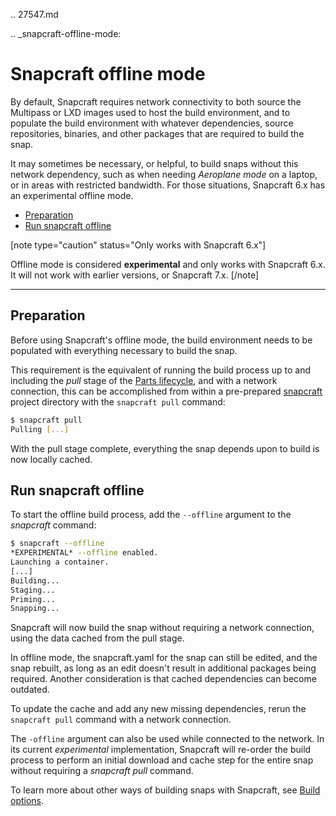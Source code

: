 .. 27547.md

.. _snapcraft-offline-mode:

# Snapcraft offline mode

By default, Snapcraft requires network connectivity to both source the Multipass or LXD images used to host the build environment, and to populate the build environment with whatever dependencies, source repositories, binaries, and other packages that are required to build the snap.

It may sometimes be necessary, or helpful, to build snaps without this network dependency, such as when needing _Aeroplane mode_ on a laptop, or in areas with restricted bandwidth. For those situations, Snapcraft 6.x has an experimental offline mode.

- [Preparation](#snapcraft-offline-mode-heading--preparation)
- [Run snapcraft offline](#snapcraft-offline-mode-heading--offline)

[note type="caution" status="Only works with Snapcraft 6.x"]

Offline mode is considered **experimental** and only works with Snapcraft 6.x. It will not work with earlier versions, or Snapcraft 7.x.
[/note]

---

<h2 id='snapcraft-offline-mode-heading--preparation'>Preparation</h2>

Before using Snapcraft's offline mode, the build environment needs to be populated with everything necessary to build the snap.

This requirement is the equivalent of running the build process up to and including the _pull_ stage of the [Parts lifecycle](parts-lifecycle.md), and with a network connection, this can be accomplished from within a pre-prepared  [snapcraft](snapcraft-overview.md)  project directory with the `snapcraft pull` command:

```bash
$ snapcraft pull
Pulling [...]
```

With the pull stage complete, everything the snap depends upon to build is now locally cached.

<h2 id='snapcraft-offline-mode-heading--offline'>Run snapcraft offline</h2>

To start the offline build process, add the `--offline` argument to the _snapcraft_ command:

```bash
$ snapcraft --offline
*EXPERIMENTAL* --offline enabled.
Launching a container.
[...]
Building...
Staging...
Priming...
Snapping...
```

Snapcraft will now build the snap without requiring a network connection, using the data cached from the pull stage.

In offline mode, the snapcraft.yaml for the snap can still be edited, and the snap rebuilt, as long as an edit doesn't result in additional packages being required. Another consideration is that cached dependencies can become outdated.

To update the cache and add any new missing dependencies, rerun the `snapcraft pull` command with a network connection.

The `-offline` argument can also be used while connected to the network. In its current *experimental* implementation, Snapcraft will re-order the build process to perform an initial download and cache step for the entire snap without requiring a *snapcraft pull* command.

To learn more about other ways of building snaps with Snapcraft, see [Build options](build-options.md).